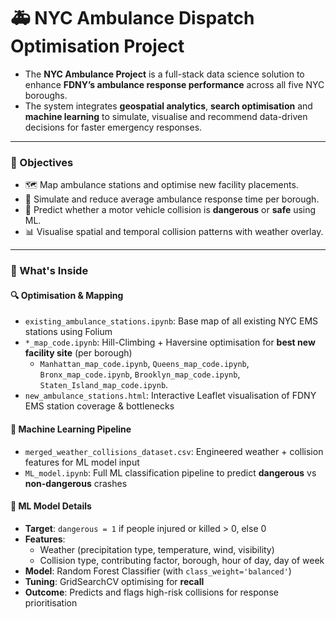 # 🚑 NYC Ambulance Dispatch Optimisation Project

- The **NYC Ambulance Project** is a full-stack data science solution to enhance **FDNY’s ambulance response performance** across all five NYC boroughs.
- The system integrates **geospatial analytics**, **search optimisation** and **machine learning** to simulate, visualise and recommend data-driven decisions for faster emergency responses.

---

### 🎯 Objectives

- 🗺️ Map ambulance stations and optimise new facility placements.
- 🚦 Simulate and reduce average ambulance response time per borough.
- 🤖 Predict whether a motor vehicle collision is **dangerous** or **safe** using ML.
- 📊 Visualise spatial and temporal collision patterns with weather overlay.

---

### 📂 What's Inside

#### 🔍 Optimisation & Mapping
- `existing_ambulance_stations.ipynb`: Base map of all existing NYC EMS stations using Folium
- `*_map_code.ipynb`: Hill-Climbing + Haversine optimisation for **best new facility site** (per borough) 
  - `Manhattan_map_code.ipynb`, `Queens_map_code.ipynb`, `Bronx_map_code.ipynb`, `Brooklyn_map_code.ipynb`, `Staten_Island_map_code.ipynb`.
- `new_ambulance_stations.html`: Interactive Leaflet visualisation of FDNY EMS station coverage & bottlenecks

#### 🤖 Machine Learning Pipeline
- `merged_weather_collisions_dataset.csv`: Engineered weather + collision features for ML model input
- `ML_model.ipynb`: Full ML classification pipeline to predict **dangerous** vs **non-dangerous** crashes

#### 🧠 ML Model Details

- **Target**: `dangerous = 1` if people injured or killed > 0, else 0
- **Features**:
  - Weather (precipitation type, temperature, wind, visibility)
  - Collision type, contributing factor, borough, hour of day, day of week
- **Model**: Random Forest Classifier (with `class_weight='balanced'`)
- **Tuning**: GridSearchCV optimising for **recall**
- **Outcome**: Predicts and flags high-risk collisions for response prioritisation

